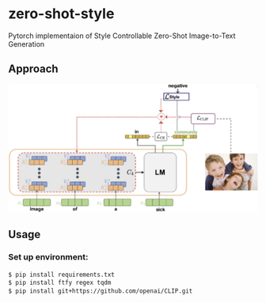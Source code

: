 # zero-shot-style
Pytorch implementaion of Style Controllable Zero-Shot Image-to-Text Generation

## Approach
![](git_images/block_diagram.jpg)



## Usage

### Set up environment:
```bash
$ pip install requirements.txt
$ pip install ftfy regex tqdm
$ pip install git+https://github.com/openai/CLIP.git
```

